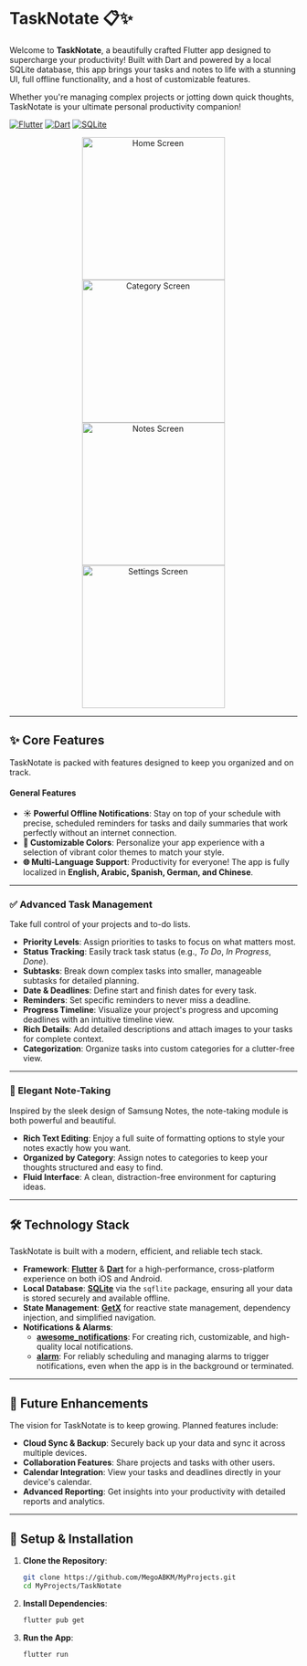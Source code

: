 # TaskNotate 📋✨

Welcome to **TaskNotate**, a beautifully crafted Flutter app designed to supercharge your productivity! Built with Dart and powered by a local SQLite database, this app brings your tasks and notes to life with a stunning UI, full offline functionality, and a host of customizable features.

Whether you're managing complex projects or jotting down quick thoughts, TaskNotate is your ultimate personal productivity companion!

[![Flutter](https://img.shields.io/badge/Flutter-3.x-blue?style=for-the-badge&logo=flutter)](https://flutter.dev)
[![Dart](https://img.shields.io/badge/Dart-2.x-0175C2?style=for-the-badge&logo=dart)](https://dart.dev)
[![SQLite](https://img.shields.io/badge/SQLite-003B57?style=for-the-badge&logo=sqlite&logoColor=white)](https://www.sqlite.org/index.html)

<p align="center">
  <img src="https://github.com/user-attachments/assets/raw/main/2c93d080-c4d7-4c56-9634-e00ca499894f" alt="Home Screen" width="250" hspace="10">
  <img src="https://github.com/user-attachments/assets/raw/main/bf83d76b-938c-4f65-9143-7d7159069337" alt="Category Screen" width="250" hspace="10">
  <img src="https://github.com/user-attachments/assets/raw/main/aa6804c6-f52f-4f94-9671-1ec1395f2195" alt="Notes Screen" width="250" hspace="10">
  <img src="https://github.com/user-attachments/assets/raw/main/8ffe1e63-6ad0-4d41-bb0c-2bdbd34a483c" alt="Settings Screen" width="250" hspace="10">
</p>

---

## ✨ Core Features

TaskNotate is packed with features designed to keep you organized and on track.

#### General Features
*   **☀️ Powerful Offline Notifications**: Stay on top of your schedule with precise, scheduled reminders for tasks and daily summaries that work perfectly without an internet connection.
*   **🎨 Customizable Colors**: Personalize your app experience with a selection of vibrant color themes to match your style.
*   **🌐 Multi-Language Support**: Productivity for everyone! The app is fully localized in **English, Arabic, Spanish, German, and Chinese**.

---

### ✅ Advanced Task Management

Take full control of your projects and to-do lists.

*   **Priority Levels**: Assign priorities to tasks to focus on what matters most.
*   **Status Tracking**: Easily track task status (e.g., *To Do*, *In Progress*, *Done*).
*   **Subtasks**: Break down complex tasks into smaller, manageable subtasks for detailed planning.
*   **Date & Deadlines**: Define start and finish dates for every task.
*   **Reminders**: Set specific reminders to never miss a deadline.
*   **Progress Timeline**: Visualize your project's progress and upcoming deadlines with an intuitive timeline view.
*   **Rich Details**: Add detailed descriptions and attach images to your tasks for complete context.
*   **Categorization**: Organize tasks into custom categories for a clutter-free view.

---

### 📝 Elegant Note-Taking

Inspired by the sleek design of Samsung Notes, the note-taking module is both powerful and beautiful.

*   **Rich Text Editing**: Enjoy a full suite of formatting options to style your notes exactly how you want.
*   **Organized by Category**: Assign notes to categories to keep your thoughts structured and easy to find.
*   **Fluid Interface**: A clean, distraction-free environment for capturing ideas.

---

## 🛠️ Technology Stack

TaskNotate is built with a modern, efficient, and reliable tech stack.

*   **Framework**: **[Flutter](https://flutter.dev/)** & **[Dart](https://dart.dev/)** for a high-performance, cross-platform experience on both iOS and Android.
*   **Local Database**: **[SQLite](https://www.sqlite.org/index.html)** via the `sqflite` package, ensuring all your data is stored securely and available offline.
*   **State Management**: **[GetX](https://pub.dev/packages/get)** for reactive state management, dependency injection, and simplified navigation.
*   **Notifications & Alarms**:
    *   **[awesome_notifications](https://pub.dev/packages/awesome_notifications)**: For creating rich, customizable, and high-quality local notifications.
    *   **[alarm](https://pub.dev/packages/alarm)**: For reliably scheduling and managing alarms to trigger notifications, even when the app is in the background or terminated.

---

## 🚀 Future Enhancements

The vision for TaskNotate is to keep growing. Planned features include:
*   **Cloud Sync & Backup**: Securely back up your data and sync it across multiple devices.
*   **Collaboration Features**: Share projects and tasks with other users.
*   **Calendar Integration**: View your tasks and deadlines directly in your device's calendar.
*   **Advanced Reporting**: Get insights into your productivity with detailed reports and analytics.

---

## 🔧 Setup & Installation

1.  **Clone the Repository**:
    ```bash
    git clone https://github.com/MegoABKM/MyProjects.git
    cd MyProjects/TaskNotate
    ```
2.  **Install Dependencies**:
    ```bash
    flutter pub get
    ```
3.  **Run the App**:
    ```bash
    flutter run
    ```
